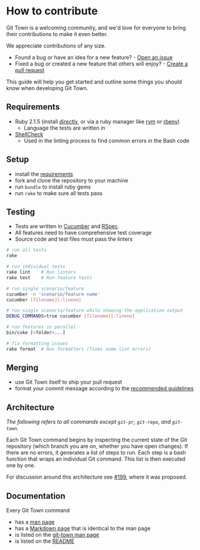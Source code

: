 # How to contribute

Git Town is a welcoming community, and we'd love for everyone to bring
their contributions to make it even better.

We appreciate contributions of any size.

* Found a bug or have an idea for a new feature? - [Open an issue](https://github.com/Originate/git-town/issues/new)
* Fixed a bug or created a new feature that others will enjoy? - [Create a pull request](https://help.github.com/articles/using-pull-requests/)

This guide will help you get started and outline some things you should know when developing Git Town.


## Requirements

* Ruby 2.1.5
  (install [directly](https://www.ruby-lang.org/en/documentation/installation),
  or via a ruby manager like [rvm](https://rvm.io/)
  or [rbenv](https://github.com/sstephenson/rbenv))
  * Language the tests are written in
* [ShellCheck](https://github.com/koalaman/shellcheck)
  * Used in the linting process to find common errors in the Bash code


## Setup

* install the [requirements](#requirements)
* fork and clone the repository to your machine
* run `bundle` to install ruby gems
* run `rake` to make sure all tests pass


## Testing

* Tests are written in [Cucumber](http://cukes.info/) and [RSpec](http://rspec.info/).
* All features need to have comprehensive test coverage
* Source code and test files must pass the linters

```bash
# run all tests
rake

# run individual tests
rake lint    # Run linters
rake test    # Run feature tests

# run single scenario/feature
cucumber -n 'scenario/feature name'
cucumber [filename][:lineno]

# run single scenario/feature while showing the application output
DEBUG_COMMANDS=true cucumber [filename][:lineno]

# run features in parallel
bin/cuke [<folder>...]

# fix formatting issues
rake format  # Run formatters (fixes some lint errors)
```


## Merging

* use Git Town itself to ship your pull request
* format your commit message according to the [recommended guidelines](http://tbaggery.com/2008/04/19/a-note-about-git-commit-messages.html)


## Architecture

*The following refers to all commands except `git-pr`, `git-repo`, and `git-town`.*

Each Git Town command begins by inspecting the current state of the Git repository
(which branch you are on, whether you have open changes).
If there are no errors, it generates a list of steps to run.
Each step is a bash function that wraps an individual Git command.
This list is then executed one by one.

For discussion around this architecture see
[#199](https://github.com/Originate/git-town/issues/199),
where it was proposed.


## Documentation

Every Git Town command
* has a [man page](./man/man1)
* has a [Markdown page](./documentation/commands) that is identical to the man page
* is listed on the [git-town man page](./man/man1/git-town.1)
* is listed on the [README](./README.md)
